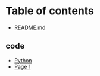 # Table of contents

* [README.md](README.md)

## code

* [Python](code/python.md)
* [Page 1](code/page-1.md)
